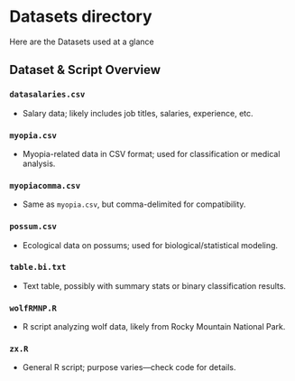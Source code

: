 # Datasets directory

Here are the Datasets used at a glance

## Dataset & Script Overview

### `datasalaries.csv`
- Salary data; likely includes job titles, salaries, experience, etc.

### `myopia.csv`
- Myopia-related data in CSV format; used for classification or medical analysis.

### `myopiacomma.csv`
- Same as `myopia.csv`, but comma-delimited for compatibility.

### `possum.csv`
- Ecological data on possums; used for biological/statistical modeling.

### `table.bi.txt`
- Text table, possibly with summary stats or binary classification results.

### `wolfRMNP.R`
- R script analyzing wolf data, likely from Rocky Mountain National Park.

### `zx.R`
- General R script; purpose varies—check code for details.
